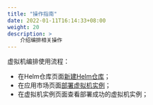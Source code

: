 ```yaml
---
title: "操作指南"
date: 2022-01-11T16:14:33+08:00
weight: 20
description: >
    介绍编排相关操作
---
```


虚拟机编排使用流程：

- 在Helm仓库页面[新建Helm仓库](./helm/create)；
- 在应用市场页面[部署虚拟机实例](./chart/deploy_vm)；
- 在虚拟机实例页面查看部署成功的虚拟机实例；